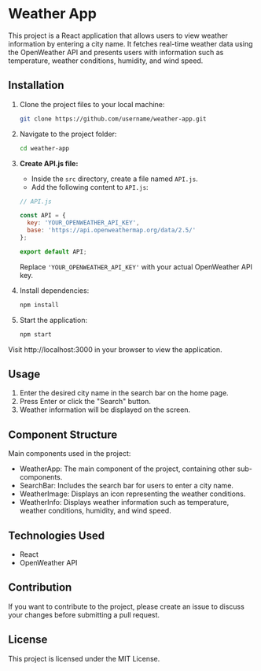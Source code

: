 # Weather App

This project is a React application that allows users to view weather information by entering a city name. It fetches real-time weather data using the OpenWeather API and presents users with information such as temperature, weather conditions, humidity, and wind speed.

## Installation

1. Clone the project files to your local machine:

    ```bash
    git clone https://github.com/username/weather-app.git
    ```

2.  Navigate to the project folder:

    ```bash
    cd weather-app
    ```

3. **Create API.js file:**
    - Inside the `src` directory, create a file named `API.js`.
    - Add the following content to `API.js`:

    ```javascript
    // API.js

    const API = {
      key: 'YOUR_OPENWEATHER_API_KEY',
      base: 'https://api.openweathermap.org/data/2.5/'
    };

    export default API;
    ```

    Replace `'YOUR_OPENWEATHER_API_KEY'` with your actual OpenWeather API key.

4. Install dependencies:

    ```bash
    npm install
    ```

5. Start the application:

    ```bash
    npm start
    ```

Visit http://localhost:3000 in your browser to view the application.

## Usage

1. Enter the desired city name in the search bar on the home page.
2. Press Enter or click the "Search" button.
3. Weather information will be displayed on the screen.

## Component Structure

Main components used in the project:

- WeatherApp: The main component of the project, containing other sub-components.
- SearchBar: Includes the search bar for users to enter a city name.
- WeatherImage: Displays an icon representing the weather conditions.
- WeatherInfo: Displays weather information such as temperature, weather conditions, humidity, and wind speed.

## Technologies Used

- React
- OpenWeather API

## Contribution

If you want to contribute to the project, please create an issue to discuss your changes before submitting a pull request.

## License

This project is licensed under the MIT License.
